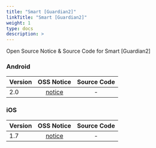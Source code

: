 ```yaml
---
title: "Smart [Guardian2]"
linkTitle: "Smart [Guardian2]"
weight: 1
type: docs
description: >
---
```


Open Source Notice & Source Code for Smart [Guardian2]

### Android

| Version | OSS Notice | Source Code |
|---|:---:|:---:|
| 2.0 | [notice](https://opensource.sktelecom.com/compliance_artifacts/smart_guardian_2/android/2.0/Tprotector_android_2.0_OSS_Notice.html)  | - |

### iOS

| Version | OSS Notice | Source Code |
|---|:---:|:---:|
| 1.7 | [notice](https://opensource.sktelecom.com/compliance_artifacts/smart_guardian_2/ios/1.7/Tprotector_iOS_1.7_OSS_Notice.html)  | - |
